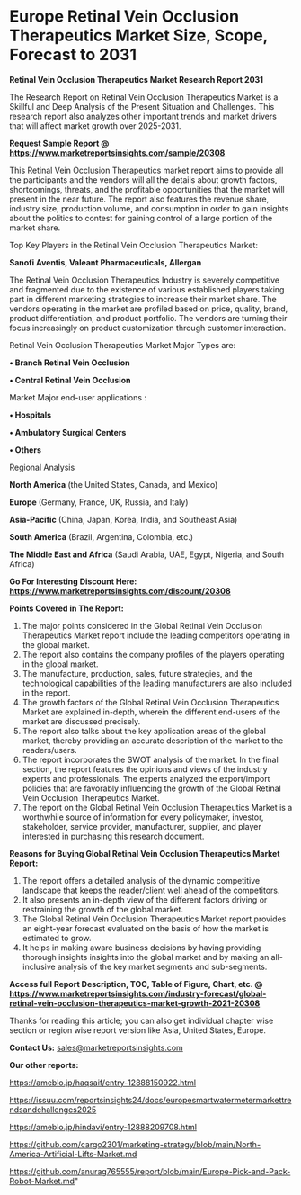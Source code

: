 # Europe Retinal Vein Occlusion Therapeutics Market Size, Scope, Forecast to 2031

<strong>Retinal Vein Occlusion Therapeutics Market Research Report 2031</strong>

The Research Report on Retinal Vein Occlusion Therapeutics Market is a Skillful and Deep Analysis of the Present Situation and Challenges. This research report also analyzes other important trends and market drivers that will affect market growth over 2025-2031.

<strong>Request Sample Report @ <a href=https://www.marketreportsinsights.com/sample/20308>https://www.marketreportsinsights.com/sample/20308</a></strong>

This Retinal Vein Occlusion Therapeutics market report aims to provide all the participants and the vendors will all the details about growth factors, shortcomings, threats, and the profitable opportunities that the market will present in the near future. The report also features the revenue share, industry size, production volume, and consumption in order to gain insights about the politics to contest for gaining control of a large portion of the market share.

Top Key Players in the Retinal Vein Occlusion Therapeutics Market:

<strong>Sanofi Aventis, Valeant Pharmaceuticals, Allergan</strong>

The Retinal Vein Occlusion Therapeutics Industry is severely competitive and fragmented due to the existence of various established players taking part in different marketing strategies to increase their market share. The vendors operating in the market are profiled based on price, quality, brand, product differentiation, and product portfolio. The vendors are turning their focus increasingly on product customization through customer interaction.

Retinal Vein Occlusion Therapeutics Market Major Types are:

<strong>• Branch Retinal Vein Occlusion

• Central Retinal Vein Occlusion</strong>

Market Major end-user applications :

<strong>• Hospitals

• Ambulatory Surgical Centers

• Others</strong>

Regional Analysis

</u><strong><b>North America</b></strong> (the United States, Canada, and Mexico)

<strong><b>Europe </b></strong>(Germany, France, UK, Russia, and Italy)

<strong><b>Asia-Pacific</b></strong> (China, Japan, Korea, India, and Southeast Asia)

<strong><b>South America</b></strong> (Brazil, Argentina, Colombia, etc.)

<strong><b>The Middle East and Africa</b></strong> (Saudi Arabia, UAE, Egypt, Nigeria, and South Africa)

<strong>Go For Interesting Discount Here: <a href=https://www.marketreportsinsights.com/discount/20308>https://www.marketreportsinsights.com/discount/20308</a></strong>

<strong>Points Covered in The Report:</strong>
<ol>
  <li>The major points considered in the Global Retinal Vein Occlusion Therapeutics Market report include the leading competitors operating in the global market.</li>
  <li>The report also contains the company profiles of the players operating in the global market.</li>
  <li>The manufacture, production, sales, future strategies, and the technological capabilities of the leading manufacturers are also included in the report.</li>
  <li>The growth factors of the Global Retinal Vein Occlusion Therapeutics Market are explained in-depth, wherein the different end-users of the market are discussed precisely.</li>
  <li>The report also talks about the key application areas of the global market, thereby providing an accurate description of the market to the readers/users.</li>
  <li>The report incorporates the SWOT analysis of the market. In the final section, the report features the opinions and views of the industry experts and professionals. The experts analyzed the export/import policies that are favorably influencing the growth of the Global Retinal Vein Occlusion Therapeutics Market.</li>
  <li>The report on the Global Retinal Vein Occlusion Therapeutics Market is a worthwhile source of information for every policymaker, investor, stakeholder, service provider, manufacturer, supplier, and player interested in purchasing this research document.</li>
</ol>
<strong>Reasons for Buying Global Retinal Vein Occlusion Therapeutics Market Report:</strong>

<ol>
  <li>The report offers a detailed analysis of the dynamic competitive landscape that keeps the reader/client well ahead of the competitors.</li>
  <li>It also presents an in-depth view of the different factors driving or restraining the growth of the global market.</li>
  <li>The Global Retinal Vein Occlusion Therapeutics Market report provides an eight-year forecast evaluated on the basis of how the market is estimated to grow.</li>
  <li>It helps in making aware business decisions by having providing thorough insights insights into the global market and by making an all-inclusive analysis of the key market segments and sub-segments.</li>
</ol>
<strong>Access full Report Description, TOC, Table of Figure, Chart, etc. @ <a href=https://www.marketreportsinsights.com/industry-forecast/global-retinal-vein-occlusion-therapeutics-market-growth-2021-20308>https://www.marketreportsinsights.com/industry-forecast/global-retinal-vein-occlusion-therapeutics-market-growth-2021-20308</a></strong>


Thanks for reading this article; you can also get individual chapter wise section or region wise report version like Asia, United States, Europe.

<strong>Contact Us:</strong>
sales@marketreportsinsights.com

<strong>Our other reports:</strong>

<a href=https://ameblo.jp/haqsaif/entry-12888150922.html>https://ameblo.jp/haqsaif/entry-12888150922.html</a>

<a href=https://issuu.com/reportsinsights24/docs/europesmartwatermetermarkettrendsandchallenges2025>https://issuu.com/reportsinsights24/docs/europesmartwatermetermarkettrendsandchallenges2025</a>

<a href=https://ameblo.jp/hindavi/entry-12888209708.html>https://ameblo.jp/hindavi/entry-12888209708.html</a>

<a href=https://github.com/cargo2301/marketing-strategy/blob/main/North-America-Artificial-Lifts-Market.md>https://github.com/cargo2301/marketing-strategy/blob/main/North-America-Artificial-Lifts-Market.md</a>

<a href=https://github.com/anurag765555/report/blob/main/Europe-Pick-and-Pack-Robot-Market.md>https://github.com/anurag765555/report/blob/main/Europe-Pick-and-Pack-Robot-Market.md</a>"
